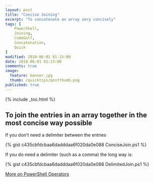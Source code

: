 ```yaml
---
layout: post
title: "Concise Joining"
excerpt: "To concatenate an array very concisely"
tags: [
    PowerShell,
    Joining,
    CodeGolf,
    Concatenation,
    Quick
]  
modified: 2018-06-01 01:15:00
date: 2018-06-01 01:15:00
comments: true
image:
  feature: banner.jpg
  thumb: /quicktips/postthumb.png
published: true
---
```

{% include _toc.html %}

## To join the entries in an array together in the most concise way possible

If you don't need a delimiter between the entries

{% gist c435cbfdcbaa6dadddaa6f020da0e088 ConciseJoin.ps1 %}

If you do need a delimiter (such as a comma) the long way is:

{% gist c435cbfdcbaa6dadddaa6f020da0e088 DelimitedJoin.ps1 %}

[More on PowerShell Operators](https://ss64.com/ps/syntax-operators.html)